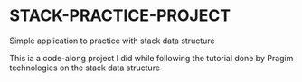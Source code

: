 # STACK-PRACTICE-PROJECT
Simple application to practice with stack data structure

This ia a code-along project I did while following the tutorial done by Pragim technologies on the stack data structure
